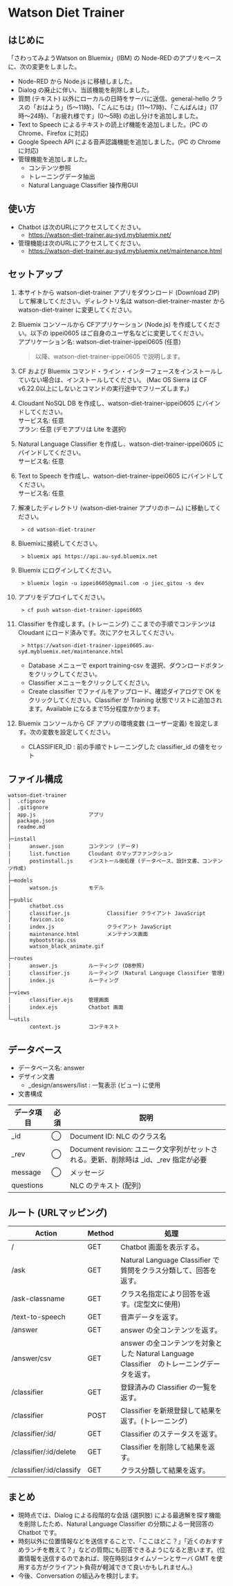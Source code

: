# Watson Diet Trainer

## はじめに  
「さわってみようWatson on Bluemix」(IBM) の Node-RED のアプリをベースに、次の変更をしました。
* Node-RED から Node.js に移植しました。
* Dialog の廃止に伴い、当該機能を削除しました。
* 質問 (テキスト) 以外にローカルの日時をサーバに送信、general-hello クラスの「おはよう」(5〜11時)、「こんにちは」(11〜17時)、「こんばんは」(17時〜24時)、「お疲れ様です」(0〜5時) の出し分けを追加しました。
* Text to Speech によるテキストの読上げ機能を追加しました。(PC の Chrome、Firefox に対応)  
* Google Speech API による音声認識機能を追加しました。(PC の Chrome に対応)  
* 管理機能を追加しました。
    - コンテンツ参照
    - トレーニングデータ抽出
    - Natural Language Classifier 操作用GUI

## 使い方  
* Chatbot は次のURLにアクセスしてください。
  - https://watson-diet-trainer.au-syd.mybluemix.net/
* 管理機能は次のURLにアクセスしてください。
  - https://watson-diet-trainer.au-syd.mybluemix.net/maintenance.html

## セットアップ
1. 本サイトから watson-diet-trainer アプリをダウンロード (Download ZIP) して解凍してください。ディレクトリ名は watson-diet-trainer-master から watson-diet-trainer に変更してください。

1. Bluemix コンソールから CFアプリケーション (Node.js) を作成してください。以下の ippei0605 はご自身のユーザ名などに変更してください。  
アプリケーション名: watson-diet-trainer-ippei0605 (任意)  

    > 以降、watson-diet-trainer-ippei0605 で説明します。

1. CF および Bluemix コマンド・ライン・インターフェースをインストールしていない場合は、インストールしてください。 (Mac OS Sierra は CF v6.22.0以上にしないとコマンドの実行途中でフリーズします。)

1. Cloudant NoSQL DB を作成し、watson-diet-trainer-ippei0605 にバインドしてください。  
サービス名: 任意  
プラン: 任意 (デモアプリは Lite を選択)  

1. Natural Language Classifier を作成し、watson-diet-trainer-ippei0605 にバインドしてください。  
サービス名: 任意  

1. Text to Speech を作成し、watson-diet-trainer-ippei0605 にバインドしてください。  
サービス名: 任意 

1. 解凍したディレクトリ (watson-diet-trainer アプリのホーム) に移動してください。

        > cd watson-diet-trainer

1. Bluemixに接続してください。

        > bluemix api https://api.au-syd.bluemix.net
    
1. Bluemix にログインしてください。

        > bluemix login -u ippei0605@gmail.com -o jiec_gitou -s dev

1. アプリをデプロイしてください。

        > cf push watson-diet-trainer-ippei0605
                
1. Classifier を作成します。(トレーニング) ここまでの手順でコンテンツは Cloudant にロード済みです。次にアクセスしてください。
        
        > https://watson-diet-trainer-ippei0605.au-syd.mybluemix.net/maintenance.html

    * Database メニューで export training-csv を選択、ダウンロードボタンをクリックしてください。
    * Classifier メニューをクリックしてください。
    * Create classifier でファイルをアップロード、確認ダイアログで OK をクリックしてください。Classifier が Training 状態でリストに追加されます。Available になるまで15分程度かかります。 

1. Bluemix コンソールから CF アプリの環境変数 (ユーザー定義) を設定します。次の変数を設定してください。
    * CLASSIFIER_ID : 前の手順でトレーニングした classifier_id の値をセット


## ファイル構成  
    watson-diet-trainer
    │  .cfignore
    │  .gitignore
    │  app.js                 アプリ
    │  package.json
    │  readme.md
    │
    ├─install
    │      answer.json        コンテンツ (データ)
    │      list.function      Cloudant のマップファンクション
    │      postinstall.js     インストール後処理 (データベース、設計文書、コンテンツ作成)
    │
    ├─models
    │      watson.js          モデル
    │
    ├─public
    │      chatbot.css
    │      classifier.js            Classifier クライアント JavaScript
    │      favicon.ico
    │      index.js                 クライアント JavaScript
    │      maintenance.html         メンテナンス画面
    │      mybootstrap.css
    │      watson_black_animate.gif
    │      
    ├─routes
    │      answer.js          ルーティング (DB参照)
    │      classifier.js      ルーティング (Natural Language Classifier 管理)
    │      index.js           ルーティング
    │      
    ├─views
    │      classifier.ejs     管理画面
    │      index.ejs          Chatbot 画面
    │      
    └─utils
           context.js         コンテキスト

## データベース  
- データベース名: answer
- デザイン文書
  - _design/answers/list : 一覧表示 (ビュー) に使用
- 文書構成  

|データ項目      |必須|説明        |
|--------------|---|-----------|
|_id           |◯ |Document ID: NLC のクラス名|
|_rev          |◯ |Document revision: ユニーク文字列がセットされる。更新、削除時は _id、_rev 指定が必要|
|message       |◯ |メッセージ|
|questions     |   |NLC のテキスト (配列)|

## ルート (URLマッピング)  
|Action|Method|処理|
|---|-----------|-----------|
|/|GET|Chatbot 画面を表示する。|
|/ask|GET|Natural Language Classifier で質問をクラス分類して、回答を返す。|
|/ask-classname|GET|クラス名指定により回答を返す。(定型文に使用)|
|/text-to-speech|GET|音声データを返す。|
|/answer|GET|answer の全コンテンツを返す。|
|/answer/csv|GET|answer の全コンテンツを対象とした Natural Language Classifier　のトレーニングデータを返す。|
|/classifier|GET|登録済みの Classifier の一覧を返す。|
|/classifier|POST|Classifier を新規登録して結果を返す。(トレーニング)|
|/classifier/:id/|GET|Classifier のステータスを返す。|
|/classifier/:id/delete|GET|Classifier を削除して結果を返す。|
|/classifier/:id/classify|GET|クラス分類して結果を返す。|

## まとめ
* 現時点では、Dialog による段階的な会話 (選択肢) による最適解を探す機能を削除したため、Natural Language Classifier の分類による一発回答の Chatbot です。
* 時刻以外に位置情報などを送信することで、「ここはどこ？」「近くのおすすめランチを教えて？」などの質問にも回答できるようになると思います。(位置情報を送信するのであれば、現在時刻はタイムゾーンとサーバ GMT を使用する方がクライアント負荷が軽減できて良いかもしれません。)
* 今後、Conversation の組込みを検討します。
